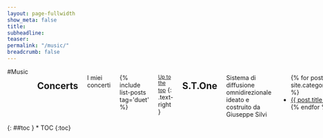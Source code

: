```yaml
---
layout: page-fullwidth
show_meta: false
title:
subheadline:
teaser:
permalink: "/music/"
breadcrumb: false
---
```

<div class="row">
  <div class="large-9 large-push-3 columns" markdown="1">
#Music

## Concerts
I miei concerti

{% include list-posts tag='duet' %}

<small markdown="1">[Up to the top](#toc)</small>
{: .text-right }

## S.T.One
Sistema di diffusione omnidirezionale ideato e costruito da Giuseppe Silvi

<ul>
    {% for post in site.categories.STOne %}
    <li><a href="{{ site.url }}{{ post.url }}">{{ post.title }}</a></li>
    {% endfor %}
</ul>

<small markdown="1">[Up to the top](#toc)</small>
{: .text-right }

## EMUFest
Festival Internazionale di Musica Elettronica

{% include list-posts tag='EMUFest' %}

<small markdown="1">[Up to the top](#toc)</small>
{: .text-right }
</div>

<div class="large-3 large-pull-9 columns" markdown="1">
<div class="panel radius" markdown="1">
{: ##toc }
*  TOC
{:toc}
</div>
</div>

</div>
